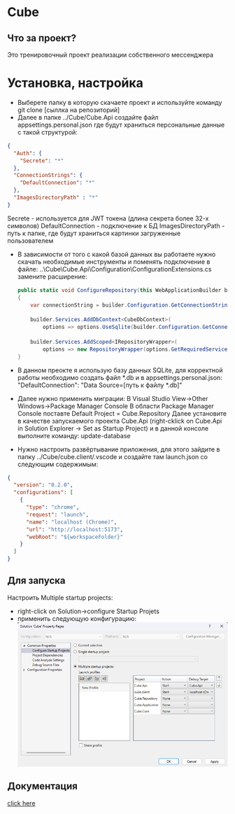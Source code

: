 # Cube
## Что за проект?
Это тренировочный проект реализации собственного мессенджера
# Установка, настройка
* Выберете папку в которую скачаете проект и используйте команду git clone [сыллка на репозиторий]
* Далее в папке ../Cube/Cube.Api создайте файл appsettings.personal.json где будут храниться персональные данные c такой структурой:
```json
{
  "Auth": {
    "Secrete": "*"
  },
  "ConnectionStrings": {
    "DefaultConnection": "*"
  },
  "ImagesDirectoryPath" : "*"
}
```
Secrete - используется для JWT токена (длина секрета более 32-х символов)
DefaultConnection - подключение к БД
ImagesDirectoryPath - путь к папке, где будут храниться картинки загруженные пользователем

* В зависимости от того с какой базой данных вы работаете нужно скачать необходимые инструменты и поменять подключение в файле: ..\Cube\Cube.Api\Configuration\ConfigurationExtensions.cs замените расширение:

	```csharp
	public static void ConfigureRepository(this WebApplicationBuilder builder)
	{
	    var connectionString = builder.Configuration.GetConnectionString("DefaultConnection");

	    builder.Services.AddDbContext<CubeDbContext>(
	        options => options.UseSqlite(builder.Configuration.GetConnectionString("DefaultConnection")));

	    builder.Services.AddScoped<IRepositoryWrapper>(
	        options => new RepositoryWrapper(options.GetRequiredService<CubeDbContext>()));
	}
	```
* В данном преокте я использую базу данных SQLite, для корректной работы необходимо создать файл *.db и в appsettings.personal.json: "DefaultConnection": "Data Source=[путь к файлу *.db]"

* Далее нужно применить миграции:
В Visual Studio View->Other Windows->Package Manager Console
В области Package Manager Console поставте Default Project = Cube.Repository 
Далее установите в качестве запускаемого проекта Cube.Api (right-cklick on Cube.Api in Solution Explorer -> Set as Startup Project)
и в данной консоле выполните команду: update-database

* Нужно настроить развёртывание приложения, для этого зайдите в папку ../Cube/cube.client/.vscode и создайте там launch.json со следующим содержимым:
```json
{
  "version": "0.2.0",
  "configurations": [
    {
      "type": "chrome",
      "request": "launch",
      "name": "localhost (Chrome)",
      "url": "http://localhost:5173",
      "webRoot": "${workspaceFolder}"
    }
  ]
}
```

## Для запуска
Настроить Multiple startup projects:
* right-click on Solution->configure Startup Projets
* применить следующую конфигурацию:
![](./readmeImages/1.png)

## Документация
[click here](https://docs.google.com/document/d/1uuU6nUzgCSoHaY29WP4AvgfKLC9vyQFm7X9-kLy-8Ko/edit?usp=sharing)